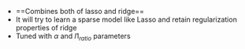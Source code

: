 - ==Combines both of lasso and ridge==
- It will try to learn a sparse model like Lasso and retain regularization properties of ridge
- Tuned with $\alpha$ and $l1_{ratio}$ parameters
